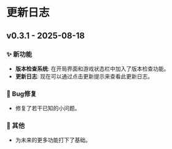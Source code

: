 # 更新日志

## v0.3.1 - 2025-08-18

### ✨ 新功能

-   **版本检查系统**: 在开局界面和游戏状态栏中加入了版本检查功能。
-   **更新日志**: 现在可以通过点击更新提示来查看此更新日志。

### 🐛 Bug修复

-   修复了若干已知的小问题。

### 📝 其他

-   为未来的更多功能打下了基础。
